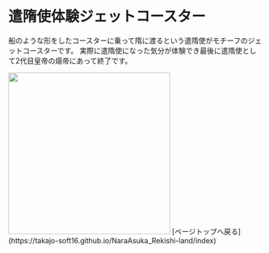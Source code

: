 # 遣隋使体験ジェットコースター

   船のような形をしたコースターに乗って隋に渡るという遣隋使がモチーフのジェットコースターです。
   実際に遣隋使になった気分が体験でき最後に遣隋使として2代目皇帝の煬帝にあって終了です。

   <img src="https://takajo-soft16.github.io/" width="320">   
   [ページトップへ戻る](https://takajo-soft16.github.io/NaraAsuka_Rekishi-land/index)
